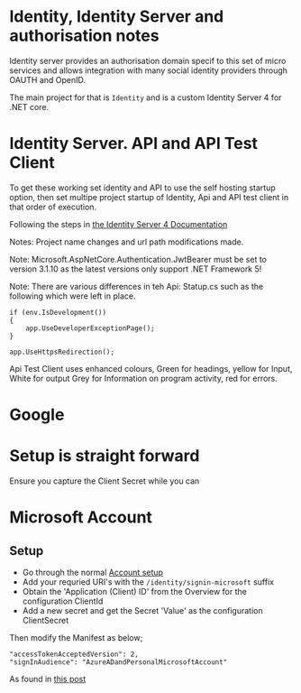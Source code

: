 # Identity, Identity Server and authorisation notes

Identity server provides an authorisation domain specif to this set of micro services and allows integration with many social identity providers through OAUTH and OpenID.

The main project for that is ```Identity``` and is a custom Identity Server 4 for .NET core.


# Identity Server. API and API Test Client


To get these working set identity and API to use the self hosting startup option, then set multipe project startup of Identity, Api and API test client in that order of execution.


Following the steps in [the Identity Server 4 Documentation](https://identityserver4.readthedocs.io/en/latest/quickstarts/0_overview.html)

Notes: Project name changes and url path modifications made.

Note: Microsoft.AspNetCore.Authentication.JwtBearer must be set to version 3.1.10 as the latest versions only support .NET Framework 5!

Note: There are various differences in teh Api: Statup.cs such as the following which were left in place.
```
if (env.IsDevelopment())
{
    app.UseDeveloperExceptionPage();
}

app.UseHttpsRedirection();
```
Api Test Client uses enhanced colours, Green for headings, yellow for Input, White for output Grey for Information on program activity, red for errors.
# Google 
# Setup is straight forward

Ensure you capture the Client Secret while you can

# Microsoft Account

## Setup

- Go through the normal [Account setup](https://portal.azure.com)
- Add your requried URI's with the ```/identity/signin-microsoft``` suffix
- Obtain the 'Application (Client) ID' from the Overview for the configuration ClientId
- Add a new secret and get the Secret 'Value' as the  configuration ClientSecret

Then modify the Manifest as below;

```
"accessTokenAcceptedVersion": 2,
"signInAudience": "AzureADandPersonalMicrosoftAccount"
```

As found in [this post](https://stackoverflow.com/questions/63924622/getting-unauthorized-client-when-trying-to-login-using-microsoft-account)


